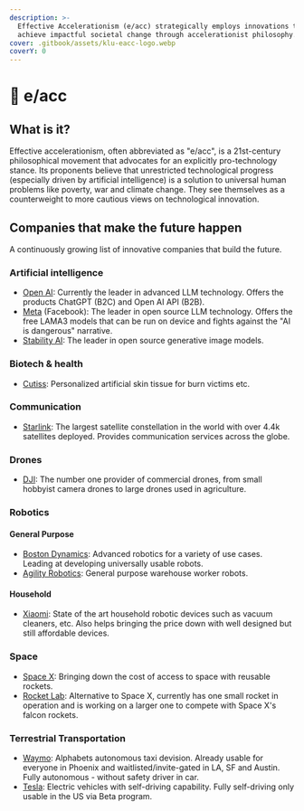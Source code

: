 ```yaml
---
description: >-
  Effective Accelerationism (e/acc) strategically employs innovations to rapidly
  achieve impactful societal change through accelerationist philosophy.
cover: .gitbook/assets/klu-eacc-logo.webp
coverY: 0
---
```


# 🦾 e/acc

## What is it?

Effective accelerationism, often abbreviated as "e/acc", is a 21st-century philosophical movement that advocates for an explicitly pro-technology stance. Its proponents believe that unrestricted technological progress (especially driven by artificial intelligence) is a solution to universal human problems like poverty, war and climate change. They see themselves as a counterweight to more cautious views on technological innovation.



## Companies that make the future happen

A continuously growing list of innovative companies that build the future.

### Artificial intelligence

* [Open AI](https://openai.com/): Currently the leader in advanced LLM technology. Offers the products ChatGPT (B2C) and Open AI API (B2B).
* [Meta](https://about.meta.com/) (Facebook): The leader in open source LLM technology. Offers the free LAMA3 models that can be run on device and fights against the "AI is dangerous" narrative.&#x20;
* [Stability AI](https://stability.ai/):  The leader in open source generative image models.

### Biotech & health

* [Cutiss](https://cutiss.swiss/): Personalized artificial skin tissue for burn victims etc.

### Communication

* [Starlink](https://www.starlink.com/): The largest satellite constellation in the world with over 4.4k satellites deployed. Provides communication services across the globe.

### Drones

* [DJI](https://www.dji.com/): The number one provider of commercial drones, from small hobbyist camera drones to large drones used in agriculture.

### Robotics

#### General Purpose

* [Boston Dynamics](https://bostondynamics.com/): Advanced robotics for a variety of use cases. Leading at developing universally usable robots.
* [Agility Robotics](https://agilityrobotics.com/): General purpose warehouse worker robots.

#### Household

* [Xiaomi](https://www.mi.com/global/): State of the art household robotic devices such as vacuum cleaners, etc. Also helps bringing the price down with well designed but still affordable devices.

### Space

* [Space X](https://www.spacex.com/): Bringing down the cost of access to space with reusable rockets.
* [Rocket Lab](https://www.rocketlabusa.com/): Alternative to Space X, currently has one small rocket in operation and is working on a larger one to compete with Space X's falcon rockets.

### Terrestrial Transportation

* [Waymo](https://waymo.com/): Alphabets autonomous taxi devision. Already usable for everyone in Phoenix and waitlisted/invite-gated in LA, SF and Austin. Fully autonomous - without safety driver in car.
* [Tesla](https://www.tesla.com/): Electric vehicles with self-driving capability. Fully self-driving only usable in the US via Beta program.
